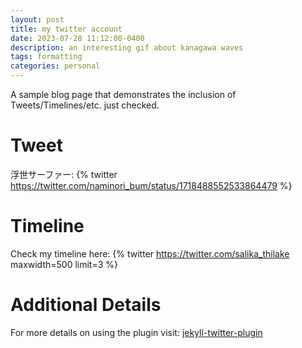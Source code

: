 ```yaml
---
layout: post
title: my twitter account
date: 2023-07-28 11:12:00-0400
description: an interesting gif about kanagawa waves
tags: formatting
categories: personal
---
```

A sample blog page that demonstrates the inclusion of Tweets/Timelines/etc. just checked.

# Tweet
浮世サーファー:
{% twitter https://twitter.com/naminori_bum/status/1718488552533864479 %}

# Timeline
Check my timeline here:
{% twitter https://twitter.com/salika_thilake maxwidth=500 limit=3 %}

# Additional Details
For more details on using the plugin visit: [jekyll-twitter-plugin](https://github.com/rob-murray/jekyll-twitter-plugin)
